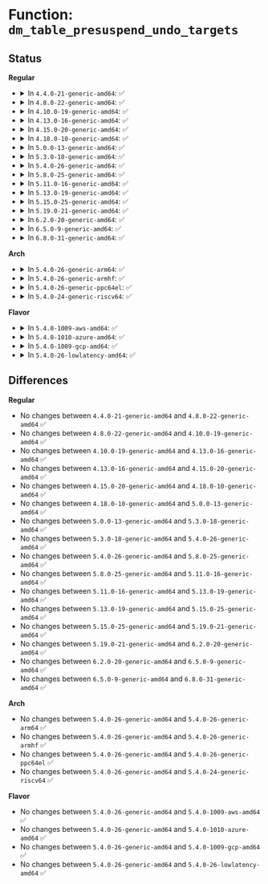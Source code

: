 # Function: <code>dm_table_presuspend_undo_targets</code>

## Status
<b>Regular</b>
<ul>
<li>
<details>
<summary>In <code>4.4.0-21-generic-amd64</code>: ✅</summary>

```c
void dm_table_presuspend_undo_targets(struct dm_table * t)
```

```json
{
  "name": "dm_table_presuspend_undo_targets",
  "collision_type": "Unique Global",
  "inline_type": "No",
  "funcs": [
    {
      "addr": 18446744071585820464,
      "name": "dm_table_presuspend_undo_targets",
      "external": true,
      "loc": "drivers/md/dm-table.c:1588",
      "file": "drivers/md/dm-table.c",
      "inline": "seen, unknown",
      "caller_inline": [],
      "caller_func": [
        "drivers/md/dm.c:__dm_suspend",
        "drivers/md/dm.c:__dm_suspend"
      ]
    }
  ],
  "symbols": [
    {
      "addr": 18446744071585820464,
      "name": "dm_table_presuspend_undo_targets",
      "section": ".text",
      "bind": "STB_GLOBAL",
      "size": 86
    }
  ]
}
```
</details>
</li>
<li>
<details>
<summary>In <code>4.8.0-22-generic-amd64</code>: ✅</summary>

```c
void dm_table_presuspend_undo_targets(struct dm_table * t)
```

```json
{
  "name": "dm_table_presuspend_undo_targets",
  "collision_type": "Unique Global",
  "inline_type": "No",
  "funcs": [
    {
      "addr": 18446744071586214512,
      "name": "dm_table_presuspend_undo_targets",
      "external": true,
      "loc": "drivers/md/dm-table.c:1690",
      "file": "drivers/md/dm-table.c",
      "inline": "seen, unknown",
      "caller_inline": [],
      "caller_func": [
        "drivers/md/dm.c:__dm_suspend"
      ]
    }
  ],
  "symbols": [
    {
      "addr": 18446744071586214512,
      "name": "dm_table_presuspend_undo_targets",
      "section": ".text",
      "bind": "STB_GLOBAL",
      "size": 86
    }
  ]
}
```
</details>
</li>
<li>
<details>
<summary>In <code>4.10.0-19-generic-amd64</code>: ✅</summary>

```c
void dm_table_presuspend_undo_targets(struct dm_table * t)
```

```json
{
  "name": "dm_table_presuspend_undo_targets",
  "collision_type": "Unique Global",
  "inline_type": "No",
  "funcs": [
    {
      "addr": 18446744071586419008,
      "name": "dm_table_presuspend_undo_targets",
      "external": true,
      "loc": "drivers/md/dm-table.c:1691",
      "file": "drivers/md/dm-table.c",
      "inline": "seen, unknown",
      "caller_inline": [],
      "caller_func": [
        "drivers/md/dm.c:__dm_suspend"
      ]
    }
  ],
  "symbols": [
    {
      "addr": 18446744071586419008,
      "name": "dm_table_presuspend_undo_targets",
      "section": ".text",
      "bind": "STB_GLOBAL",
      "size": 86
    }
  ]
}
```
</details>
</li>
<li>
<details>
<summary>In <code>4.13.0-16-generic-amd64</code>: ✅</summary>

```c
void dm_table_presuspend_undo_targets(struct dm_table * t)
```

```json
{
  "name": "dm_table_presuspend_undo_targets",
  "collision_type": "Unique Global",
  "inline_type": "No",
  "funcs": [
    {
      "addr": 18446744071586523600,
      "name": "dm_table_presuspend_undo_targets",
      "external": true,
      "loc": "drivers/md/dm-table.c:1920",
      "file": "drivers/md/dm-table.c",
      "inline": "seen, unknown",
      "caller_inline": [],
      "caller_func": [
        "drivers/md/dm.c:__dm_suspend"
      ]
    }
  ],
  "symbols": [
    {
      "addr": 18446744071586523600,
      "name": "dm_table_presuspend_undo_targets",
      "section": ".text",
      "bind": "STB_GLOBAL",
      "size": 87
    }
  ]
}
```
</details>
</li>
<li>
<details>
<summary>In <code>4.15.0-20-generic-amd64</code>: ✅</summary>

```c
void dm_table_presuspend_undo_targets(struct dm_table * t)
```

```json
{
  "name": "dm_table_presuspend_undo_targets",
  "collision_type": "Unique Global",
  "inline_type": "No",
  "funcs": [
    {
      "addr": 18446744071586991120,
      "name": "dm_table_presuspend_undo_targets",
      "external": true,
      "loc": "drivers/md/dm-table.c:1910",
      "file": "drivers/md/dm-table.c",
      "inline": "seen, unknown",
      "caller_inline": [],
      "caller_func": [
        "drivers/md/dm.c:__dm_suspend"
      ]
    }
  ],
  "symbols": [
    {
      "addr": 18446744071586991120,
      "name": "dm_table_presuspend_undo_targets",
      "section": ".text",
      "bind": "STB_GLOBAL",
      "size": 90
    }
  ]
}
```
</details>
</li>
<li>
<details>
<summary>In <code>4.18.0-10-generic-amd64</code>: ✅</summary>

```c
void dm_table_presuspend_undo_targets(struct dm_table * t)
```

```json
{
  "name": "dm_table_presuspend_undo_targets",
  "collision_type": "Unique Global",
  "inline_type": "No",
  "funcs": [
    {
      "addr": 18446744071587289040,
      "name": "dm_table_presuspend_undo_targets",
      "external": true,
      "loc": "drivers/md/dm-table.c:1998",
      "file": "drivers/md/dm-table.c",
      "inline": "seen, unknown",
      "caller_inline": [],
      "caller_func": [
        "drivers/md/dm.c:__dm_suspend",
        "drivers/md/dm.c:__dm_suspend"
      ]
    }
  ],
  "symbols": [
    {
      "addr": 18446744071587289040,
      "name": "dm_table_presuspend_undo_targets",
      "section": ".text",
      "bind": "STB_GLOBAL",
      "size": 89
    }
  ]
}
```
</details>
</li>
<li>
<details>
<summary>In <code>5.0.0-13-generic-amd64</code>: ✅</summary>

```c
void dm_table_presuspend_undo_targets(struct dm_table * t)
```

```json
{
  "name": "dm_table_presuspend_undo_targets",
  "collision_type": "Unique Global",
  "inline_type": "No",
  "funcs": [
    {
      "addr": 18446744071587469088,
      "name": "dm_table_presuspend_undo_targets",
      "external": true,
      "loc": "drivers/md/dm-table.c:1991",
      "file": "drivers/md/dm-table.c",
      "inline": "seen, unknown",
      "caller_inline": [],
      "caller_func": [
        "drivers/md/dm.c:__dm_suspend",
        "drivers/md/dm.c:__dm_suspend"
      ]
    }
  ],
  "symbols": [
    {
      "addr": 18446744071587469088,
      "name": "dm_table_presuspend_undo_targets",
      "section": ".text",
      "bind": "STB_GLOBAL",
      "size": 89
    }
  ]
}
```
</details>
</li>
<li>
<details>
<summary>In <code>5.3.0-18-generic-amd64</code>: ✅</summary>

```c
void dm_table_presuspend_undo_targets(struct dm_table * t)
```

```json
{
  "name": "dm_table_presuspend_undo_targets",
  "collision_type": "Unique Global",
  "inline_type": "No",
  "funcs": [
    {
      "addr": 18446744071587742304,
      "name": "dm_table_presuspend_undo_targets",
      "external": true,
      "loc": "drivers/md/dm-table.c:2037",
      "file": "drivers/md/dm-table.c",
      "inline": "seen, unknown",
      "caller_inline": [],
      "caller_func": [
        "drivers/md/dm.c:__dm_suspend",
        "drivers/md/dm.c:__dm_suspend"
      ]
    }
  ],
  "symbols": [
    {
      "addr": 18446744071587742304,
      "name": "dm_table_presuspend_undo_targets",
      "section": ".text",
      "bind": "STB_GLOBAL",
      "size": 89
    }
  ]
}
```
</details>
</li>
<li>
<details>
<summary>In <code>5.4.0-26-generic-amd64</code>: ✅</summary>

```c
void dm_table_presuspend_undo_targets(struct dm_table * t)
```

```json
{
  "name": "dm_table_presuspend_undo_targets",
  "collision_type": "Unique Global",
  "inline_type": "No",
  "funcs": [
    {
      "addr": 18446744071587946560,
      "name": "dm_table_presuspend_undo_targets",
      "external": true,
      "loc": "drivers/md/dm-table.c:2035",
      "file": "drivers/md/dm-table.c",
      "inline": "seen, unknown",
      "caller_inline": [],
      "caller_func": [
        "drivers/md/dm.c:__dm_suspend",
        "drivers/md/dm.c:__dm_suspend"
      ]
    }
  ],
  "symbols": [
    {
      "addr": 18446744071587946560,
      "name": "dm_table_presuspend_undo_targets",
      "section": ".text",
      "bind": "STB_GLOBAL",
      "size": 89
    }
  ]
}
```
</details>
</li>
<li>
<details>
<summary>In <code>5.8.0-25-generic-amd64</code>: ✅</summary>

```c
void dm_table_presuspend_undo_targets(struct dm_table * t)
```

```json
{
  "name": "dm_table_presuspend_undo_targets",
  "collision_type": "Unique Global",
  "inline_type": "No",
  "funcs": [
    {
      "addr": 18446744071588799136,
      "name": "dm_table_presuspend_undo_targets",
      "external": true,
      "loc": "drivers/md/dm-table.c:2013",
      "file": "drivers/md/dm-table.c",
      "inline": "seen, unknown",
      "caller_inline": [],
      "caller_func": [
        "drivers/md/dm.c:__dm_suspend",
        "drivers/md/dm.c:__dm_suspend"
      ]
    }
  ],
  "symbols": [
    {
      "addr": 18446744071588799136,
      "name": "dm_table_presuspend_undo_targets",
      "section": ".text",
      "bind": "STB_GLOBAL",
      "size": 89
    }
  ]
}
```
</details>
</li>
<li>
<details>
<summary>In <code>5.11.0-16-generic-amd64</code>: ✅</summary>

```c
void dm_table_presuspend_undo_targets(struct dm_table * t)
```

```json
{
  "name": "dm_table_presuspend_undo_targets",
  "collision_type": "Unique Global",
  "inline_type": "No",
  "funcs": [
    {
      "addr": 18446744071588817120,
      "name": "dm_table_presuspend_undo_targets",
      "external": true,
      "loc": "drivers/md/dm-table.c:1942",
      "file": "drivers/md/dm-table.c",
      "inline": "seen, unknown",
      "caller_inline": [],
      "caller_func": [
        "drivers/md/dm.c:__dm_suspend"
      ]
    }
  ],
  "symbols": [
    {
      "addr": 18446744071588817120,
      "name": "dm_table_presuspend_undo_targets",
      "section": ".text",
      "bind": "STB_GLOBAL",
      "size": 89
    }
  ]
}
```
</details>
</li>
<li>
<details>
<summary>In <code>5.13.0-19-generic-amd64</code>: ✅</summary>

```c
void dm_table_presuspend_undo_targets(struct dm_table * t)
```

```json
{
  "name": "dm_table_presuspend_undo_targets",
  "collision_type": "Unique Global",
  "inline_type": "No",
  "funcs": [
    {
      "addr": 18446744071588703488,
      "name": "dm_table_presuspend_undo_targets",
      "external": true,
      "loc": "drivers/md/dm-table.c:2139",
      "file": "drivers/md/dm-table.c",
      "inline": "seen, unknown",
      "caller_inline": [],
      "caller_func": [
        "drivers/md/dm.c:__dm_suspend"
      ]
    }
  ],
  "symbols": [
    {
      "addr": 18446744071588703488,
      "name": "dm_table_presuspend_undo_targets",
      "section": ".text",
      "bind": "STB_GLOBAL",
      "size": 89
    }
  ]
}
```
</details>
</li>
<li>
<details>
<summary>In <code>5.15.0-25-generic-amd64</code>: ✅</summary>

```c
void dm_table_presuspend_undo_targets(struct dm_table * t)
```

```json
{
  "name": "dm_table_presuspend_undo_targets",
  "collision_type": "Unique Global",
  "inline_type": "No",
  "funcs": [
    {
      "addr": 18446744071589392128,
      "name": "dm_table_presuspend_undo_targets",
      "external": true,
      "loc": "drivers/md/dm-table.c:2135",
      "file": "drivers/md/dm-table.c",
      "inline": "seen, unknown",
      "caller_inline": [],
      "caller_func": [
        "drivers/md/dm.c:__dm_suspend"
      ]
    }
  ],
  "symbols": [
    {
      "addr": 18446744071589392128,
      "name": "dm_table_presuspend_undo_targets",
      "section": ".text",
      "bind": "STB_GLOBAL",
      "size": 89
    }
  ]
}
```
</details>
</li>
<li>
<details>
<summary>In <code>5.19.0-21-generic-amd64</code>: ✅</summary>

```c
void dm_table_presuspend_undo_targets(struct dm_table * t)
```

```json
{
  "name": "dm_table_presuspend_undo_targets",
  "collision_type": "Unique Global",
  "inline_type": "No",
  "funcs": [
    {
      "addr": 18446744071590868480,
      "name": "dm_table_presuspend_undo_targets",
      "external": true,
      "loc": "drivers/md/dm-table.c:2126",
      "file": "drivers/md/dm-table.c",
      "inline": "seen, unknown",
      "caller_inline": [],
      "caller_func": [
        "drivers/md/dm.c:__dm_suspend",
        "drivers/md/dm.c:__dm_suspend"
      ]
    }
  ],
  "symbols": [
    {
      "addr": 18446744071590868480,
      "name": "dm_table_presuspend_undo_targets",
      "section": ".text",
      "bind": "STB_GLOBAL",
      "size": 97
    }
  ]
}
```
</details>
</li>
<li>
<details>
<summary>In <code>6.2.0-20-generic-amd64</code>: ✅</summary>

```c
void dm_table_presuspend_undo_targets(struct dm_table * t)
```

```json
{
  "name": "dm_table_presuspend_undo_targets",
  "collision_type": "Unique Global",
  "inline_type": "No",
  "funcs": [
    {
      "addr": 18446744071592561168,
      "name": "dm_table_presuspend_undo_targets",
      "external": true,
      "loc": "drivers/md/dm-table.c:2095",
      "file": "drivers/md/dm-table.c",
      "inline": "seen, unknown",
      "caller_inline": [],
      "caller_func": [
        "drivers/md/dm.c:__dm_suspend"
      ]
    }
  ],
  "symbols": [
    {
      "addr": 18446744071592561168,
      "name": "dm_table_presuspend_undo_targets",
      "section": ".text",
      "bind": "STB_GLOBAL",
      "size": 103
    }
  ]
}
```
</details>
</li>
<li>
<details>
<summary>In <code>6.5.0-9-generic-amd64</code>: ✅</summary>

```c
void dm_table_presuspend_undo_targets(struct dm_table * t)
```

```json
{
  "name": "dm_table_presuspend_undo_targets",
  "collision_type": "Unique Global",
  "inline_type": "No",
  "funcs": [
    {
      "addr": 18446744071592991552,
      "name": "dm_table_presuspend_undo_targets",
      "external": true,
      "loc": "drivers/md/dm-table.c:2081",
      "file": "drivers/md/dm-table.c",
      "inline": "seen, unknown",
      "caller_inline": [],
      "caller_func": [
        "drivers/md/dm.c:__dm_suspend"
      ]
    }
  ],
  "symbols": [
    {
      "addr": 18446744071592991552,
      "name": "dm_table_presuspend_undo_targets",
      "section": ".text",
      "bind": "STB_GLOBAL",
      "size": 102
    }
  ]
}
```
</details>
</li>
<li>
<details>
<summary>In <code>6.8.0-31-generic-amd64</code>: ✅</summary>

```c
void dm_table_presuspend_undo_targets(struct dm_table * t)
```

```json
{
  "name": "dm_table_presuspend_undo_targets",
  "collision_type": "Unique Global",
  "inline_type": "No",
  "funcs": [
    {
      "addr": 18446744071593742080,
      "name": "dm_table_presuspend_undo_targets",
      "external": true,
      "loc": "drivers/md/dm-table.c:2118",
      "file": "drivers/md/dm-table.c",
      "inline": "seen, unknown",
      "caller_inline": [],
      "caller_func": [
        "drivers/md/dm.c:__dm_suspend"
      ]
    }
  ],
  "symbols": [
    {
      "addr": 18446744071593742080,
      "name": "dm_table_presuspend_undo_targets",
      "section": ".text",
      "bind": "STB_GLOBAL",
      "size": 102
    }
  ]
}
```
</details>
</li>
</ul>
<b>Arch</b>
<ul>
<li>
<details>
<summary>In <code>5.4.0-26-generic-arm64</code>: ✅</summary>

```c
void dm_table_presuspend_undo_targets(struct dm_table * t)
```

```json
{
  "name": "dm_table_presuspend_undo_targets",
  "collision_type": "Unique Global",
  "inline_type": "No",
  "funcs": [
    {
      "addr": 18446603336501185288,
      "name": "dm_table_presuspend_undo_targets",
      "external": true,
      "loc": "drivers/md/dm-table.c:2035",
      "file": "drivers/md/dm-table.c",
      "inline": "seen, unknown",
      "caller_inline": [],
      "caller_func": [
        "drivers/md/dm.c:__dm_suspend",
        "drivers/md/dm.c:__dm_suspend"
      ]
    }
  ],
  "symbols": [
    {
      "addr": 18446603336501185288,
      "name": "dm_table_presuspend_undo_targets",
      "section": ".text",
      "bind": "STB_GLOBAL",
      "size": 108
    }
  ]
}
```
</details>
</li>
<li>
<details>
<summary>In <code>5.4.0-26-generic-armhf</code>: ✅</summary>

```c
void dm_table_presuspend_undo_targets(struct dm_table * t)
```

```json
{
  "name": "dm_table_presuspend_undo_targets",
  "collision_type": "Unique Global",
  "inline_type": "No",
  "funcs": [
    {
      "addr": 3233692372,
      "name": "dm_table_presuspend_undo_targets",
      "external": true,
      "loc": "drivers/md/dm-table.c:2035",
      "file": "drivers/md/dm-table.c",
      "inline": "seen, unknown",
      "caller_inline": [],
      "caller_func": [
        "drivers/md/dm.c:__dm_suspend",
        "drivers/md/dm.c:__dm_suspend"
      ]
    }
  ],
  "symbols": [
    {
      "addr": 3233692372,
      "name": "dm_table_presuspend_undo_targets",
      "section": ".text",
      "bind": "STB_GLOBAL",
      "size": 92
    }
  ]
}
```
</details>
</li>
<li>
<details>
<summary>In <code>5.4.0-26-generic-ppc64el</code>: ✅</summary>

```c
void dm_table_presuspend_undo_targets(struct dm_table * t)
```

```json
{
  "name": "dm_table_presuspend_undo_targets",
  "collision_type": "Unique Global",
  "inline_type": "No",
  "funcs": [
    {
      "addr": 13835058055294699184,
      "name": "dm_table_presuspend_undo_targets",
      "external": true,
      "loc": "drivers/md/dm-table.c:2035",
      "file": "drivers/md/dm-table.c",
      "inline": "seen, unknown",
      "caller_inline": [],
      "caller_func": [
        "drivers/md/dm.c:__dm_suspend",
        "drivers/md/dm.c:__dm_suspend"
      ]
    }
  ],
  "symbols": [
    {
      "addr": 13835058055294699184,
      "name": "dm_table_presuspend_undo_targets",
      "section": ".text",
      "bind": "STB_GLOBAL",
      "size": 168
    }
  ]
}
```
</details>
</li>
<li>
<details>
<summary>In <code>5.4.0-24-generic-riscv64</code>: ✅</summary>

```c
void dm_table_presuspend_undo_targets(struct dm_table * t)
```

```json
{
  "name": "dm_table_presuspend_undo_targets",
  "collision_type": "Unique Global",
  "inline_type": "No",
  "funcs": [
    {
      "addr": 18446743936277888118,
      "name": "dm_table_presuspend_undo_targets",
      "external": true,
      "loc": "drivers/md/dm-table.c:2035",
      "file": "drivers/md/dm-table.c",
      "inline": "seen, unknown",
      "caller_inline": [],
      "caller_func": [
        "drivers/md/dm.c:__dm_suspend",
        "drivers/md/dm.c:__dm_suspend"
      ]
    }
  ],
  "symbols": [
    {
      "addr": 18446743936277888118,
      "name": "dm_table_presuspend_undo_targets",
      "section": ".text",
      "bind": "STB_GLOBAL",
      "size": 86
    }
  ]
}
```
</details>
</li>
</ul>
<b>Flavor</b>
<ul>
<li>
<details>
<summary>In <code>5.4.0-1009-aws-amd64</code>: ✅</summary>

```c
void dm_table_presuspend_undo_targets(struct dm_table * t)
```

```json
{
  "name": "dm_table_presuspend_undo_targets",
  "collision_type": "Unique Global",
  "inline_type": "No",
  "funcs": [
    {
      "addr": 18446744071587577536,
      "name": "dm_table_presuspend_undo_targets",
      "external": true,
      "loc": "drivers/md/dm-table.c:2035",
      "file": "drivers/md/dm-table.c",
      "inline": "seen, unknown",
      "caller_inline": [],
      "caller_func": [
        "drivers/md/dm.c:__dm_suspend",
        "drivers/md/dm.c:__dm_suspend"
      ]
    }
  ],
  "symbols": [
    {
      "addr": 18446744071587577536,
      "name": "dm_table_presuspend_undo_targets",
      "section": ".text",
      "bind": "STB_GLOBAL",
      "size": 89
    }
  ]
}
```
</details>
</li>
<li>
<details>
<summary>In <code>5.4.0-1010-azure-amd64</code>: ✅</summary>

```c
void dm_table_presuspend_undo_targets(struct dm_table * t)
```

```json
{
  "name": "dm_table_presuspend_undo_targets",
  "collision_type": "Unique Global",
  "inline_type": "No",
  "funcs": [
    {
      "addr": 18446744071587345616,
      "name": "dm_table_presuspend_undo_targets",
      "external": true,
      "loc": "drivers/md/dm-table.c:2035",
      "file": "drivers/md/dm-table.c",
      "inline": "seen, unknown",
      "caller_inline": [],
      "caller_func": [
        "drivers/md/dm.c:__dm_suspend",
        "drivers/md/dm.c:__dm_suspend"
      ]
    }
  ],
  "symbols": [
    {
      "addr": 18446744071587345616,
      "name": "dm_table_presuspend_undo_targets",
      "section": ".text",
      "bind": "STB_GLOBAL",
      "size": 89
    }
  ]
}
```
</details>
</li>
<li>
<details>
<summary>In <code>5.4.0-1009-gcp-amd64</code>: ✅</summary>

```c
void dm_table_presuspend_undo_targets(struct dm_table * t)
```

```json
{
  "name": "dm_table_presuspend_undo_targets",
  "collision_type": "Unique Global",
  "inline_type": "No",
  "funcs": [
    {
      "addr": 18446744071587902704,
      "name": "dm_table_presuspend_undo_targets",
      "external": true,
      "loc": "drivers/md/dm-table.c:2035",
      "file": "drivers/md/dm-table.c",
      "inline": "seen, unknown",
      "caller_inline": [],
      "caller_func": [
        "drivers/md/dm.c:__dm_suspend",
        "drivers/md/dm.c:__dm_suspend"
      ]
    }
  ],
  "symbols": [
    {
      "addr": 18446744071587902704,
      "name": "dm_table_presuspend_undo_targets",
      "section": ".text",
      "bind": "STB_GLOBAL",
      "size": 89
    }
  ]
}
```
</details>
</li>
<li>
<details>
<summary>In <code>5.4.0-26-lowlatency-amd64</code>: ✅</summary>

```c
void dm_table_presuspend_undo_targets(struct dm_table * t)
```

```json
{
  "name": "dm_table_presuspend_undo_targets",
  "collision_type": "Unique Global",
  "inline_type": "No",
  "funcs": [
    {
      "addr": 18446744071588017968,
      "name": "dm_table_presuspend_undo_targets",
      "external": true,
      "loc": "drivers/md/dm-table.c:2035",
      "file": "drivers/md/dm-table.c",
      "inline": "seen, unknown",
      "caller_inline": [],
      "caller_func": [
        "drivers/md/dm.c:__dm_suspend",
        "drivers/md/dm.c:__dm_suspend"
      ]
    }
  ],
  "symbols": [
    {
      "addr": 18446744071588017968,
      "name": "dm_table_presuspend_undo_targets",
      "section": ".text",
      "bind": "STB_GLOBAL",
      "size": 89
    }
  ]
}
```
</details>
</li>
</ul>

## Differences
<b>Regular</b>
<ul>
<li>
No changes between <code>4.4.0-21-generic-amd64</code> and <code>4.8.0-22-generic-amd64</code> ✅
</li>
<li>
No changes between <code>4.8.0-22-generic-amd64</code> and <code>4.10.0-19-generic-amd64</code> ✅
</li>
<li>
No changes between <code>4.10.0-19-generic-amd64</code> and <code>4.13.0-16-generic-amd64</code> ✅
</li>
<li>
No changes between <code>4.13.0-16-generic-amd64</code> and <code>4.15.0-20-generic-amd64</code> ✅
</li>
<li>
No changes between <code>4.15.0-20-generic-amd64</code> and <code>4.18.0-10-generic-amd64</code> ✅
</li>
<li>
No changes between <code>4.18.0-10-generic-amd64</code> and <code>5.0.0-13-generic-amd64</code> ✅
</li>
<li>
No changes between <code>5.0.0-13-generic-amd64</code> and <code>5.3.0-18-generic-amd64</code> ✅
</li>
<li>
No changes between <code>5.3.0-18-generic-amd64</code> and <code>5.4.0-26-generic-amd64</code> ✅
</li>
<li>
No changes between <code>5.4.0-26-generic-amd64</code> and <code>5.8.0-25-generic-amd64</code> ✅
</li>
<li>
No changes between <code>5.8.0-25-generic-amd64</code> and <code>5.11.0-16-generic-amd64</code> ✅
</li>
<li>
No changes between <code>5.11.0-16-generic-amd64</code> and <code>5.13.0-19-generic-amd64</code> ✅
</li>
<li>
No changes between <code>5.13.0-19-generic-amd64</code> and <code>5.15.0-25-generic-amd64</code> ✅
</li>
<li>
No changes between <code>5.15.0-25-generic-amd64</code> and <code>5.19.0-21-generic-amd64</code> ✅
</li>
<li>
No changes between <code>5.19.0-21-generic-amd64</code> and <code>6.2.0-20-generic-amd64</code> ✅
</li>
<li>
No changes between <code>6.2.0-20-generic-amd64</code> and <code>6.5.0-9-generic-amd64</code> ✅
</li>
<li>
No changes between <code>6.5.0-9-generic-amd64</code> and <code>6.8.0-31-generic-amd64</code> ✅
</li>
</ul>
<b>Arch</b>
<ul>
<li>
No changes between <code>5.4.0-26-generic-amd64</code> and <code>5.4.0-26-generic-arm64</code> ✅
</li>
<li>
No changes between <code>5.4.0-26-generic-amd64</code> and <code>5.4.0-26-generic-armhf</code> ✅
</li>
<li>
No changes between <code>5.4.0-26-generic-amd64</code> and <code>5.4.0-26-generic-ppc64el</code> ✅
</li>
<li>
No changes between <code>5.4.0-26-generic-amd64</code> and <code>5.4.0-24-generic-riscv64</code> ✅
</li>
</ul>
<b>Flavor</b>
<ul>
<li>
No changes between <code>5.4.0-26-generic-amd64</code> and <code>5.4.0-1009-aws-amd64</code> ✅
</li>
<li>
No changes between <code>5.4.0-26-generic-amd64</code> and <code>5.4.0-1010-azure-amd64</code> ✅
</li>
<li>
No changes between <code>5.4.0-26-generic-amd64</code> and <code>5.4.0-1009-gcp-amd64</code> ✅
</li>
<li>
No changes between <code>5.4.0-26-generic-amd64</code> and <code>5.4.0-26-lowlatency-amd64</code> ✅
</li>
</ul>
